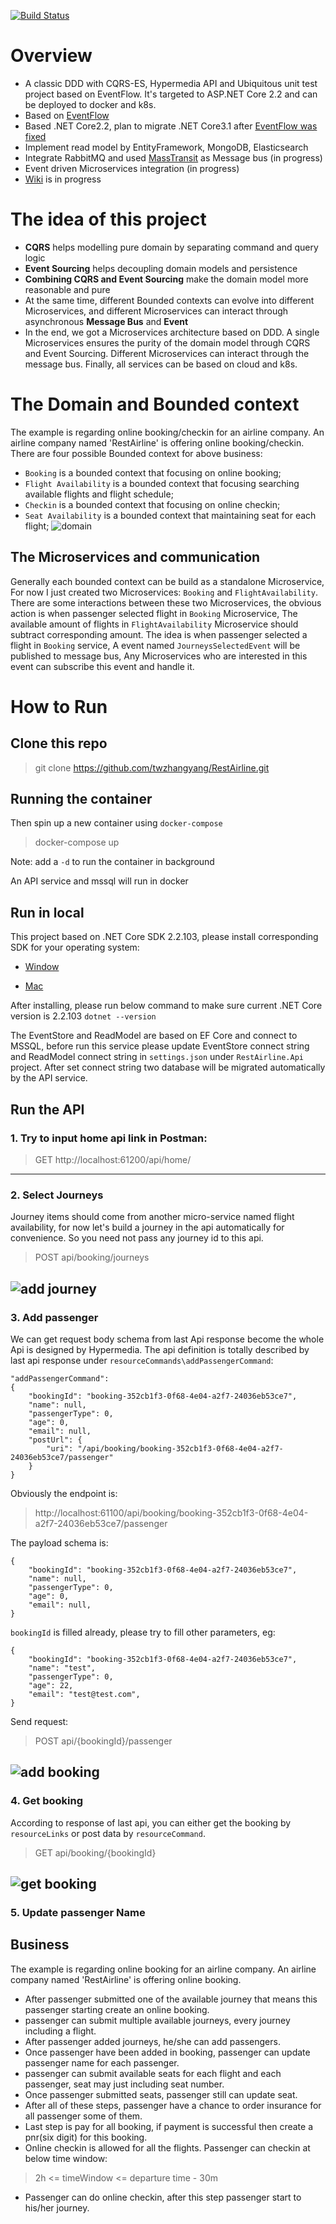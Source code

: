 [![Build Status](https://dev.azure.com/restairline/restairline/_apis/build/status/restairline?branchName=master)](https://dev.azure.com/restairline/restairline/_build/latest?definitionId=4&branchName=master)

# Overview

* A classic DDD with CQRS-ES, Hypermedia API and Ubiquitous unit test project based on EventFlow. It's targeted to ASP.NET Core 2.2 and can be deployed to docker and k8s.
* Based on [EventFlow](https://github.com/eventflow/EventFlow)
* Based .NET Core2.2, plan to migrate .NET Core3.1 after [EventFlow was fixed](https://github.com/eventflow/EventFlow/pull/686)
* Implement read model by EntityFramework, MongoDB, Elasticsearch
* Integrate RabbitMQ and used [MassTransit]() as Message bus (in progress)
* Event driven Microservices integration (in progress)
* [Wiki](https://github.com/twzhangyang/RestAirline/wiki) is in progress

# The idea of this project
* **CQRS** helps modelling pure domain by separating command and query logic
* **Event Sourcing** helps decoupling domain models and persistence
* **Combining CQRS and Event Sourcing** make the domain model more reasonable and pure
* At the same time, different Bounded contexts can evolve into different Microservices, and different Microservices can interact through asynchronous **Message Bus** and **Event**
* In the end, we got a Microservices architecture based on DDD. A single Microservices ensures the purity of the domain model through CQRS and Event Sourcing. Different Microservices can interact through the message bus. Finally, all services can be based on cloud and k8s.

# The Domain and Bounded context
The example is regarding online booking/checkin for an airline company. An airline company named 'RestAirline' is offering online booking/checkin. 
There are four possible Bounded context for above business: 
* `Booking` is a bounded context that focusing on online booking;
* `Flight Availability` is a bounded context that focusing searching available flights and flight schedule;
* `Checkin` is a bounded context that focusing on online checkin;
* `Seat Availability` is a bounded context that maintaining seat for each flight;
![domain](https://user-images.githubusercontent.com/22952792/59654892-bbb2f680-91ca-11e9-8465-a628a57e13b2.png)

## The Microservices and communication
Generally each bounded context can be build as a standalone Microservice, For now I just created two Microservices: `Booking` and `FlightAvailability`.
There are some interactions between these two Microservices, the obvious action is when passenger selected flight in `Booking` Microservice,
The available amount of flights in `FlightAvailability` Microservice should subtract corresponding amount. The idea is when passenger selected a flight in `Booking`
service, A event named `JourneysSelectedEvent` will be published to message bus, Any Microservices who are interested in this event can subscribe this event 
and handle it. 

# How to Run
## Clone this repo

> git clone https://github.com/twzhangyang/RestAirline.git

## Running the container
Then spin up a new container using `docker-compose`

> docker-compose up

Note: add a `-d` to run the container in background

An API service and mssql will run in docker

## Run in local
This project based on .NET Core SDK 2.2.103, please install corresponding SDK for your operating system:

 * [Window](https://dotnet.microsoft.com/download/thank-you/dotnet-sdk-2.2.103-windows-x64-installer)

 * [Mac](https://dotnet.microsoft.com/download/thank-you/dotnet-sdk-2.2.103-macos-x64-installer)

After installing, please run below command to make sure current .NET Core version is 2.2.103
`dotnet --version`

The EventStore and ReadModel are based on EF Core and connect to MSSQL, before run this service please update EventStore connect string and
ReadModel connect string in `settings.json` under `RestAirline.Api` project.
After set connect string two database will be migrated automatically by the API service.

## Run the API

### 1. Try to input home api link in Postman:

> GET http://localhost:61200/api/home/

---

### 2. Select Journeys
Journey items should come from another micro-service named flight availability, for now let's build a 
journey in the api automatically for convenience. So you need not pass any journey id to this api.

> POST api/booking/journeys

![add journey](https://user-images.githubusercontent.com/22952792/61993523-7625fb00-b09f-11e9-98a4-5fdd52774996.png)
---

### 3. Add passenger
We can get request body schema from last Api response become the whole Api is designed by Hypermedia.
The api definition is totally described by last api response under `resourceCommands\addPassengerCommand`:
```
"addPassengerCommand": 
{
    "bookingId": "booking-352cb1f3-0f68-4e04-a2f7-24036eb53ce7",
    "name": null,
    "passengerType": 0,
    "age": 0,
    "email": null,
    "postUrl": {
        "uri": "/api/booking/booking-352cb1f3-0f68-4e04-a2f7-24036eb53ce7/passenger"
    }
}
```
Obviously the endpoint is: 

> http://localhost:61100/api/booking/booking-352cb1f3-0f68-4e04-a2f7-24036eb53ce7/passenger

The payload schema is:
```
{
	"bookingId": "booking-352cb1f3-0f68-4e04-a2f7-24036eb53ce7",
    "name": null,
    "passengerType": 0,
    "age": 0,
    "email": null,
}
```
`bookingId` is filled already, please try to fill other parameters, eg:
```
{
	"bookingId": "booking-352cb1f3-0f68-4e04-a2f7-24036eb53ce7",
    "name": "test",
    "passengerType": 0,
    "age": 22,
    "email": "test@test.com",
}
```
Send request:

> POST api/{bookingId}/passenger

![add booking](https://user-images.githubusercontent.com/22952792/61993532-b8e7d300-b09f-11e9-9567-75ba0ea0a8d9.png)
---

### 4. Get booking
According to response of last api, you can either get the booking by `resourceLinks` or post data by `resourceCommand`.

> GET api/booking/{bookingId}

![get booking](https://user-images.githubusercontent.com/22952792/61993549-ffd5c880-b09f-11e9-9679-e708a7f087d3.png)
---

### 5. Update passenger Name

## Business 
The example is regarding online booking for an airline company. An airline company named 'RestAirline' is offering online booking. 
* After passenger submitted one of the available journey that means this passenger starting create an online booking.
* passenger can submit multiple available journeys, every journey including a flight.
* After passenger added journeys, he/she can add passengers.
* Once passenger have been added in booking, passenger can update passenger name for each passenger.
* passenger can submit available seats for each flight and each passenger, seat may just including seat number.
* Once passenger submitted seats, passenger still can update seat.
* After all of these steps, passenger have a chance to order insurance for all passenger some of them.
* Last step is pay for all booking, if payment is successful then create a pnr(six digit) for this booking.
* Online checkin is allowed for all the flights. Passenger can checkin at below time window:

> 2h <= timeWindow <= departure time - 30m 

* Passenger can do online checkin, after this step passenger start to his/her journey. 



